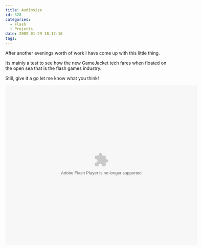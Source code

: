 ```yaml
---
title: Audiosize
id: 328
categories:
  - Flash
  - Projects
date: 2009-01-29 18:17:16
tags:
---
```


After another evenings worth of work I have come up with this little thing.

Its mainly a test to see how the new GameJacket tech fares when floated on the open sea that is the flash games industry.

Still, give it a go let me know what you think!

<object width="600" height="500" data="https://games.mochiads.com/c/g/audiosize_v1/Audiosize.swf" type="application/x-shockwave-flash"><param name="src" value="https://games.mochiads.com/c/g/audiosize_v1/Audiosize.swf" /></object>